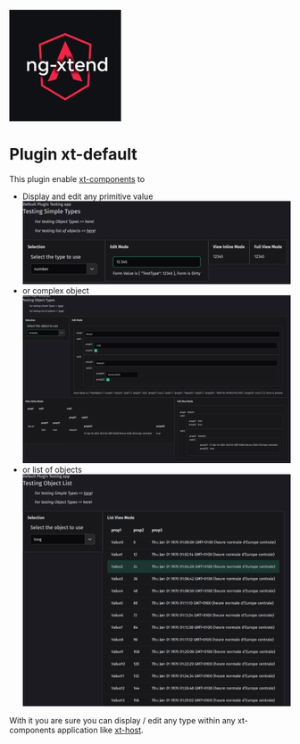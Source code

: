 ![image](../../../../docs/logos/logo-xtend-angular-red-small.png)

# Plugin xt-default

This plugin enable [xt-components](https://github.com/dont-code/ng-xtend/tree/main/libs/xt-components) to

- Display and edit any primitive value
![Primitive Editor](../../../../docs/screenshots/plugin-default-primitive.png)
- or complex object
![Object Editor](../../../../docs/screenshots/plugin-default-object.png)
- or list of objects
![List Viewer](../../../../docs/screenshots/plugin-default-list.png)

With it you are sure you can display / edit any type within any xt-components application like [xt-host](https://github.com/dont-code/ng-xtend/tree/main/libs/xt-host).

